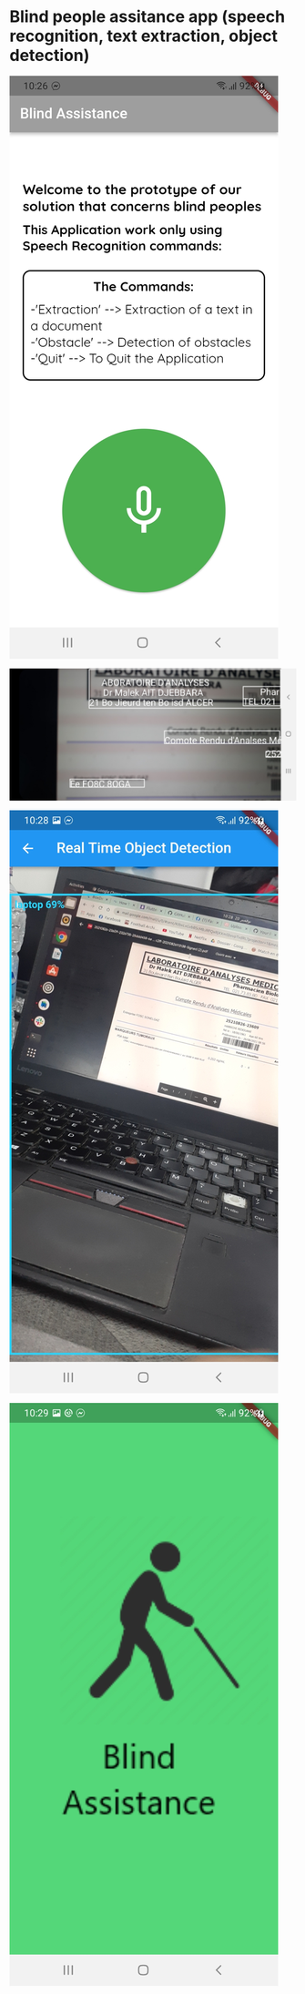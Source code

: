 # Blind people assitance app (speech recognition, text extraction, object detection)



![main!](1.jpg)

![main!](2.jpg)

![main!](3.jpg)

![main!](4.jpg)
